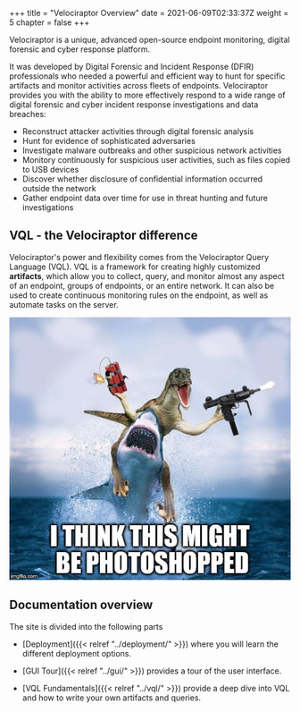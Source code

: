 +++
title = "Velociraptor Overview"
date = 2021-06-09T02:33:37Z
weight = 5
chapter = false
+++

Velociraptor is a unique, advanced open-source endpoint monitoring,
digital forensic and cyber response platform.

It was developed by Digital Forensic and Incident Response (DFIR) professionals who needed a
powerful and efficient way to hunt for specific artifacts and monitor activities across
fleets of endpoints. Velociraptor provides you with the ability to more effectively respond to a wide range of digital
forensic and cyber incident response investigations and data breaches:

* Reconstruct attacker activities through digital forensic analysis
* Hunt for evidence of sophisticated adversaries
* Investigate malware outbreaks and other suspicious network activities
* Monitory continuously for suspicious user activities, such as files
  copied to USB devices
* Discover whether disclosure of confidential information occurred outside the network
* Gather endpoint data over time for use in threat hunting and
  future investigations


## VQL - the Velociraptor difference

Velociraptor's power and flexibility comes from the Velociraptor Query Language (VQL). VQL is a framework for creating highly customized **artifacts**, which allow you to collect, query, and monitor almost any aspect of an endpoint, groups of endpoints, or an entire network. It can also be used to create continuous monitoring
rules on the endpoint, as well as automate tasks on the server.

![Rocket Velociraptor](media/image4.png)

## Documentation overview

The site is divided into the following parts

- [Deployment]({{< relref "../deployment/" >}}) where you will learn the different deployment options.

- [GUI Tour]({{< relref "../gui/" >}}) provides a tour of the user interface.

- [VQL Fundamentals]({{< relref "../vql/" >}}) provide a deep dive into VQL and how to write your own artifacts and queries.
